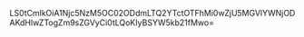 LS0tCmlkOiA1Njc5NzM5OC02ODdmLTQ2YTctOTFhMi0wZjU5MGVlYWNjODAKdHlwZTogZm9sZGVyCi0tLQoKIyBSYW5kb21fMwo=